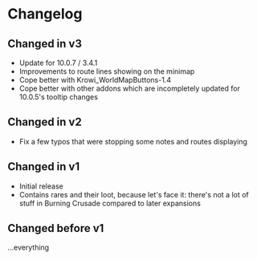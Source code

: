 # Changelog

## Changed in v3

* Update for 10.0.7 / 3.4.1
* Improvements to route lines showing on the minimap
* Cope better with Krowi_WorldMapButtons-1.4
* Cope better with other addons which are incompletely updated for 10.0.5's tooltip changes

## Changed in v2

* Fix a few typos that were stopping some notes and routes displaying

## Changed in v1

* Initial release
* Contains rares and their loot, because let's face it: there's not a lot of stuff in Burning Crusade compared to later expansions

## Changed before v1

...everything
